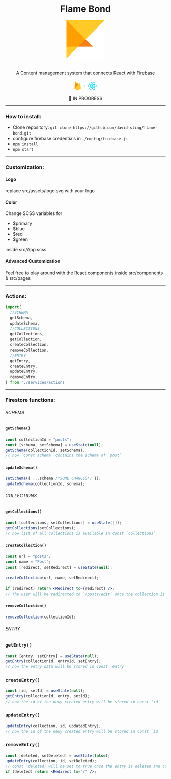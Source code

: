 <h1 align="center">Flame Bond</h1>
<p align="center">
  <img src="./src/assets/logo.svg" alt="angular-logo" width="120px" height="120px"/>
  <br>
<br>
<br>
  A Content management system that connects React with Firebase
  <br><br>
  <img src="./src/assets/reactplusfirebase.svg" alt="angular-logo" width="70px"/>
</p>

<p align="center">
    🔵 IN PROGRESS
</p>

---

### How to install:

- Clone repository: `git clone https://github.com/david-sling/flame-bond.git`
- configure firebase credentials in `./config/firebase.js`
- `npm install`
- `npm start`

---

### Customization:

#### Logo

replace src/assets/logo.svg with your logo

#### Color

Change SCSS variables for

- $primary
- $blue
- $red
- $green

inside src/App.scss

#### Advanced Customization

Feel free to play around with the React components inside src/components & src/pages

---

### Actions:

```js
import{
  //SCHEMA
  getSchema,
  updateSchema,
  //COLLECTIONS
  getCollections,
  getCollection,
  createCollection,
  removeCollection,
  //ENTRY
  getEntry,
  createEntry,
  updateEntry,
  removeEntry,
} from './services/actions
```

---

### Firestore functions:

###### SCHEMA

#### `getSchema()`

```js
const collectionId = "posts";
const [schema, setSchema] = useState(null);
getSchema(collectionId, setSchema);
// now `const schema` contains the schema of `post`
```

#### `updateSchema()`

```js
setSchema({ ...schema /*SOME CHANGES*/ });
updateSchema(collectionId, schema);
```

###### COLLECTIONS

#### `getCollections()`

```js
const [collections, setCollections] = useState([]);
getCollections(setCollections);
// now list of all collections is available in const `collections`
```

#### `createCollection()`

```jsx
const url = "posts";
const name = "Post";
const [redirect, setRedirect] = useState(null);

createCollection(url, name, setRedirect);

if (redirect) return <Redirect to={redirect} />;
// The user will be redirected to `/posts/edit` once the collection is created
```

#### `removeCollection()`

```js
removeCollection(collectionId);
```

###### ENTRY

### `getEntry()`

```js
const [entry, setEntry] = useState(null);
getEntry(collectionId, entryId, setEntry);
// now the entry data will be stored in const `entry`
```

### `createEntry()`

```js
const [id, setId] = useState(null);
getEntry(collectionId, entry, setId);
// now the id of the newy created entry will be stored in const `id`
```

### `updateEntry()`

```js
updateEntry(collection, id, updatedEntry);
// now the id of the newy created entry will be stored in const `id`
```

### `removeEntry()`

```jsx
const [deleted, setDeleted] = useState(false);
updateEntry(collection, id, setDeleted);
// const `deleted` will be set to true once the entry is deleted and can be used to redirect
if (deleted) return <Redirect to="/" />;
```
